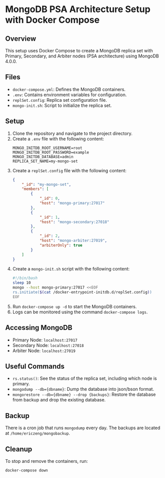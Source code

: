 # MongoDB PSA Architecture Setup with Docker Compose

## Overview
This setup uses Docker Compose to create a MongoDB replica set with Primary, Secondary, and Arbiter nodes (PSA architecture) using MongoDB 4.0.0.

## Files
- `docker-compose.yml`: Defines the MongoDB containers.
- `.env`: Contains environment variables for configuration.
- `replSet.config`: Replica set configuration file.
- `mongo-init.sh`: Script to initialize the replica set.

## Setup

1. Clone the repository and navigate to the project directory.
2. Create a `.env` file with the following content:
    ```env
    MONGO_INITDB_ROOT_USERNAME=root
    MONGO_INITDB_ROOT_PASSWORD=example
    MONGO_INITDB_DATABASE=admin
    REPLICA_SET_NAME=my-mongo-set
    ```
3. Create a `replSet.config` file with the following content:
    ```json
    {
        "_id": "my-mongo-set",
        "members": [
            {
                "_id": 0,
                "host": "mongo-primary:27017"
            },
            {
                "_id": 1,
                "host": "mongo-secondary:27018"
            },
            {
                "_id": 2,
                "host": "mongo-arbiter:27019",
                "arbiterOnly": true
            }
        ]
    }
    ```
4. Create a `mongo-init.sh` script with the following content:
    ```sh
    #!/bin/bash
    sleep 10
    mongo --host mongo-primary:27017 <<EOF
    rs.initiate($(cat /docker-entrypoint-initdb.d/replSet.config))
    EOF
    ```
5. Run `docker-compose up -d` to start the MongoDB containers.
6. Logs can be monitored using the command `docker-compose logs`.

## Accessing MongoDB
- Primary Node: `localhost:27017`
- Secondary Node: `localhost:27018`
- Arbiter Node: `localhost:27019`

## Useful Commands
- `rs.status()`: See the status of the replica set, including which node is primary.
- `mongodump --db={dbname}`: Dump the database into json/bson format.
- `mongorestore --db={dbname} --drop {backups}`: Restore the database from backup and drop the existing database.

## Backup
There is a cron job that runs `mongodump` every day. The backups are located at `/home/ericzeng/mongobackup`.

## Cleanup
To stop and remove the containers, run:
```sh
docker-compose down
